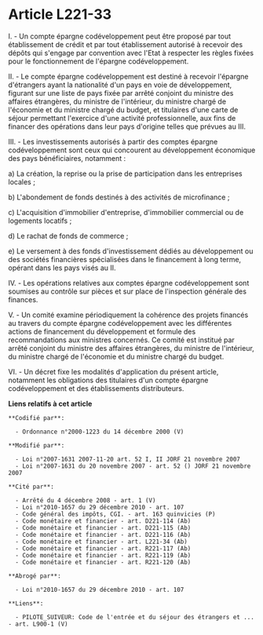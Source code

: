 # Article L221-33

I. - Un compte épargne codéveloppement peut être proposé par tout établissement de crédit et par tout établissement autorisé
à recevoir des dépôts qui s'engage par convention avec l'Etat à respecter les règles fixées pour le fonctionnement de
l'épargne codéveloppement.

II. - Le compte épargne codéveloppement est destiné à recevoir l'épargne d'étrangers ayant la nationalité d'un pays en voie
de développement, figurant sur une liste de pays fixée par arrêté conjoint du ministre des affaires étrangères, du ministre
de l'intérieur, du ministre chargé de l'économie et du ministre chargé du budget, et titulaires d'une carte de séjour
permettant l'exercice d'une activité professionnelle, aux fins de financer des opérations dans leur pays d'origine telles que
prévues au III.

III. - Les investissements autorisés à partir des comptes épargne codéveloppement sont ceux qui concourent au développement
économique des pays bénéficiaires, notamment :

a) La création, la reprise ou la prise de participation dans les entreprises locales ;

b) L'abondement de fonds destinés à des activités de microfinance ;

c) L'acquisition d'immobilier d'entreprise, d'immobilier commercial ou de logements locatifs ;

d) Le rachat de fonds de commerce ;

e) Le versement à des fonds d'investissement dédiés au développement ou des sociétés financières spécialisées dans le
financement à long terme, opérant dans les pays visés au II.

IV. - Les opérations relatives aux comptes épargne codéveloppement sont soumises au contrôle sur pièces et sur place de
l'inspection générale des finances.

V. - Un comité examine périodiquement la cohérence des projets financés au travers du compte épargne codéveloppement avec les
différentes actions de financement du développement et formule des recommandations aux ministres concernés. Ce comité est
institué par arrêté conjoint du ministre des affaires étrangères, du ministre de l'intérieur, du ministre chargé de
l'économie et du ministre chargé du budget.

VI. - Un décret fixe les modalités d'application du présent article, notamment les obligations des titulaires d'un compte
épargne codéveloppement et des établissements distributeurs.

**Liens relatifs à cet article**

	**Codifié par**:

	  - Ordonnance n°2000-1223 du 14 décembre 2000 (V)

	**Modifié par**:

	  - Loi n°2007-1631 2007-11-20 art. 52 I, II JORF 21 novembre 2007
	  - Loi n°2007-1631 du 20 novembre 2007 - art. 52 () JORF 21 novembre 2007

	**Cité par**:

	  - Arrêté du 4 décembre 2008 - art. 1 (V)
	  - Loi n°2010-1657 du 29 décembre 2010 - art. 107
	  - Code général des impôts, CGI. - art. 163 quinvicies (P)
	  - Code monétaire et financier - art. D221-114 (Ab)
	  - Code monétaire et financier - art. D221-115 (Ab)
	  - Code monétaire et financier - art. D221-116 (Ab)
	  - Code monétaire et financier - art. L221-34 (Ab)
	  - Code monétaire et financier - art. R221-117 (Ab)
	  - Code monétaire et financier - art. R221-119 (Ab)
	  - Code monétaire et financier - art. R221-120 (Ab)

	**Abrogé par**:

	  - Loi n°2010-1657 du 29 décembre 2010 - art. 107

	**Liens**:

	  - PILOTE_SUIVEUR: Code de l'entrée et du séjour des étrangers et ... - art. L900-1 (V)
